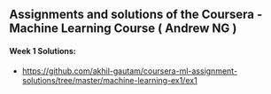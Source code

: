 ## Assignments and solutions of the Coursera - Machine Learning Course ( Andrew NG )

#### Week 1 Solutions:
- https://github.com/akhil-gautam/coursera-ml-assignment-solutions/tree/master/machine-learning-ex1/ex1
